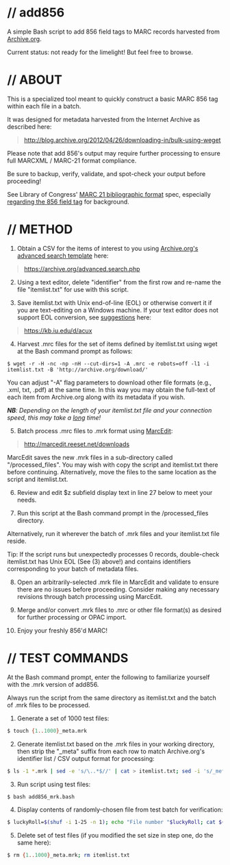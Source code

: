 # // add856

A simple Bash script to add 856 field tags to MARC records harvested from [Archive.org](http://archive.org).

Current status: not ready for the limelight! But feel free to browse.


# // ABOUT

This is a specialized tool meant to quickly construct a basic MARC 856 tag within each file in a batch.

It was designed for metadata harvested from the Internet Archive as described here:
> http://blog.archive.org/2012/04/26/downloading-in/bulk-using-weget 

Please note that add 856's output may require further processing to ensure full MARCXML / MARC-21 format compliance.

Be sure to backup, verify, validate, and spot-check your output before proceeding!

See Library of Congress' [MARC 21 bibliographic format](http://www.loc.gov/marc/bibliographic/) spec, especially [regarding the 856 field tag](http://www.loc.gov/marc/bibliographic/bd856.html) for background.

# // METHOD

1)	Obtain a CSV for the items of interest to you using [Archive.org's advanced search template](https://archive.org/advanced.search.php) here:</b>
> https://archive.org/advanced.search.php

2)	Using a text editor, delete "identifier" from the first row and re-name the file "itemlist.txt" for use with this script.

3)	Save itemlist.txt with Unix end-of-line (EOL) or otherwise convert it if you are text-editing on a Windows machine. If your text editor does not support EOL conversion, see [suggestions](https://kb.iu.edu/d/acux) here:
> https://kb.iu.edu/d/acux

4)	Harvest .mrc files for the set of items defined by itemlist.txt using wget at the Bash command prompt as follows:
```shell
$ wget -r -H -nc -np -nH --cut-dirs=1 -A .mrc -e robots=off -l1 -i itemlist.txt -B 'http://archive.org/download/'
``` 
You can adjust "-A" flag parameters to download other file formats (e.g., .xml, txt, .pdf) at the same time. In this way you may obtain the full-text of each item from Archive.org along with its metadata if you wish.

<i><b>NB</b>: Depending on the length of your itemlist.txt file and your connection speed, this may take a <u>long</u> time!</i>

5)  Batch process .mrc files to .mrk format using [MarcEdit](http://marcedit.reeset.net/downloads): 
> http://marcedit.reeset.net/downloads
        
MarcEdit saves the new .mrk files in a sub-directory called "/processed_files". You may wish with copy the script and itemlist.txt there before continuing. Alternatively, move the files to the same location as the script and itemlist.txt.

6)  Review and edit $z subfield display text in line 27 below to meet your needs.

7)  Run this script at the Bash command prompt in the /processed_files directory.

Alternatively, run it wherever the batch of .mrk files and your itemlist.txt file reside.

Tip: If the script runs but unexpectedly processes 0 records, double-check itemlist.txt has Unix EOL (See (3) above!) and contains identifiers corresponding to your batch of metadata files.

8) Open an arbitrarily-selected .mrk file in MarcEdit and validate to ensure there are no issues before proceeding. Consider making any necessary revisions through batch processing using MarcEdit.

9) Merge and/or convert .mrk files to .mrc or other file format(s) as desired for further processing or OPAC import.

10) Enjoy your freshly 856'd MARC!


# // TEST COMMANDS

At the Bash command prompt, enter the following to familiarize yourself with the .mrk version of add856. 

Always run the script from the same directory as itemlist.txt and the batch of .mrk files to be processed.

1) Generate a set of 1000 test files:

```sh
$ touch {1..1000}_meta.mrk
```


2) Generate itemlist.txt based on the .mrk files in your working directory, then strip the "_meta" suffix from each row to match Archive.org's identifier list / CSV output format for processing:

```sh
$ ls -1 *.mrk | sed -e 's/\..*$//' | cat > itemlist.txt; sed -i 's/_meta//g' itemlist.txt
```


3) Run script using test files:

```sh
$ bash add856_mrk.bash
```


4) Display contents of randomly-chosen file from test batch for verification:

```sh
$ luckyRoll=$(shuf -i 1-25 -n 1); echo "File number "$luckyRoll; cat ${luckyRoll}_meta.mrk
```


5) Delete set of test files (if you modified the set size in step one, do the same here):

```sh
$ rm {1..1000}_meta.mrk; rm itemlist.txt
```



